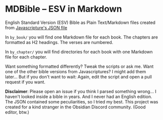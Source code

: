 # MDBible – ESV in Markdown

English Standard Version (ESV) Bible as Plain Text/Markdown files created from [Javascripture's JSON file](https://github.com/javascripture/javascripture/tree/gh-pages/bibles)

In `by_book/` you will find one Markdown file for each book. The chapters are formatted as H2 headings. The verses are numbered.

In `by_chapter/` you will find directories for each book with one Markdown file for each chapter.

Want something formatted differently? Tweak the scripts or ask me.
Want one of the other bible versions from Javascriptures? I might add them later... But if you don't want to wait: Again, edit the script and open a pull request if you want.

**Disclaimer**: Please open an issue if you think I parsed something wrong... I haven't looked inside a bible in years. And I never had an English edition. The JSON contained some peculiarities, so I tried my best. This project was created for a kind stranger in the Obsidian Discord community. (Good editor, btw.)
